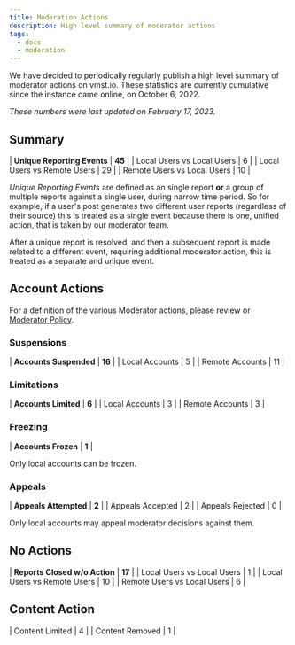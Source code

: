 ```yaml
---
title: Moderation Actions
description: High level summary of moderator actions
tags:
  - docs
  - moderation
---
```


We have decided to periodically regularly publish a high level summary of moderator actions on vmst.io.
These statistics are currently cumulative since the instance came online, on October 6, 2022.

_These numbers were last updated on February 17, 2023._

## Summary

| **Unique Reporting Events** | **45** |
| Local Users vs Local Users | 6 |
| Local Users vs Remote Users | 29 |
| Remote Users vs Local Users | 10 |

_Unique Reporting Events_ are defined as an single report **or** a group of multiple reports against a single user, during narrow time period.
So for example, if a user's post generates two different user reports (regardless of their source) this is treated as a single event because there is one, unified action, that is taken by our moderator team.

After a unique report is resolved, and then a subsequent report is made related to a different event, requiring additional moderator action, this is treated as a separate and unique event.

## Account Actions

For a definition of the various Moderator actions, please review or [Moderator Policy](/moderation).

### Suspensions

| **Accounts Suspended** | **16** |
| Local Accounts | 5 |
| Remote Accounts | 11 |

### Limitations

| **Accounts Limited** | **6** |
| Local Accounts | 3 |
| Remote Accounts | 3 |

### Freezing

| **Accounts Frozen** | **1** |

Only local accounts can be frozen.

### Appeals

| **Appeals Attempted** | **2** |
| Appeals Accepted | 2 |
| Appeals Rejected | 0 |

Only local accounts may appeal moderator decisions against them.

## No Actions

| **Reports Closed w/o Action** | **17** |
| Local Users vs Local Users | 1 |
| Local Users vs Remote Users | 10 |
| Remote Users vs Local Users | 6 |

## Content Action

| Content Limited | 4 |
| Content Removed | 1 |
